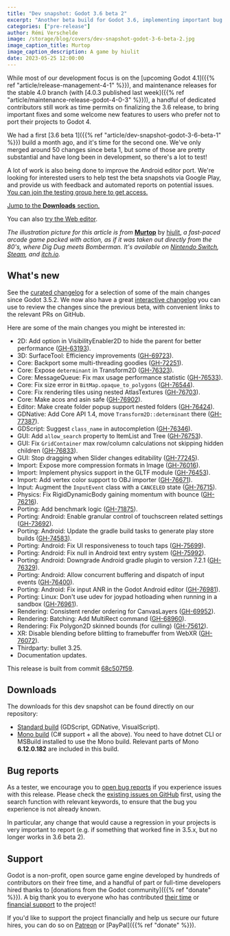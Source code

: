 ```yaml
---
title: "Dev snapshot: Godot 3.6 beta 2"
excerpt: "Another beta build for Godot 3.6, implementing important bug fixes and some new features for existing games in production."
categories: ["pre-release"]
author: Rémi Verschelde
image: /storage/blog/covers/dev-snapshot-godot-3-6-beta-2.jpg
image_caption_title: Murtop
image_caption_description: A game by hiulit
date: 2023-05-25 12:00:00
---
```


While most of our development focus is on the [upcoming Godot 4.1]({{% ref "article/release-management-4-1" %}}), and maintenance releases for the stable 4.0 branch (with [4.0.3 published last week]({{% ref "article/maintenance-release-godot-4-0-3" %}})), a handful of dedicated contributors still work as time permits on finalizing the 3.6 release, to bring important fixes and some welcome new features to users who prefer not to port their projects to Godot 4.

We had a first [3.6 beta 1]({{% ref "article/dev-snapshot-godot-3-6-beta-1" %}}) build a month ago, and it's time for the second one. We've only merged around 50 changes since beta 1, but some of those are pretty substantial and have long been in development, so there's a lot to test!

A lot of work is also being done to improve the Android editor port. We're looking for interested users to help test the beta snapshots via Google Play, and provide us with feedback and automated reports on potential issues. [You can join the testing group here to get access.](https://groups.google.com/g/godot-testers)

[Jump to the **Downloads** section.](#downloads)

You can also [try the Web editor](https://editor.godotengine.org/releases/3.6.beta2/).

*The illustration picture for this article is from* [**Murtop**](https://games.hiulit.com/murtop/) by [hiulit](https://twitter.com/hiulit), *a fast-paced arcade game packed with action, as if it was taken out directly from the 80's, where Dig Dug meets Bomberman. It's available on [Nintendo Switch](https://www.nintendo.com/store/products/murtop-switch/), [Steam](https://store.steampowered.com/app/2148170/Murtop/), and [itch.io](https://hiulit.itch.io/murtop).*

## What's new

See the [curated changelog](https://github.com/godotengine/godot/blob/3.x/CHANGELOG.md) for a selection of some of the main changes since Godot 3.5.2. We now also have a great [interactive changelog](https://godotengine.github.io/godot-interactive-changelog/#3.6-beta2) you can use to review the changes since the previous beta, with convenient links to the relevant PRs on GitHub.

Here are some of the main changes you might be interested in:

- 2D: Add option in VisibilityEnabler2D to hide the parent for better performance ([GH-63193](https://github.com/godotengine/godot/pull/63193)).
- 3D: SurfaceTool: Efficiency improvements ([GH-69723](https://github.com/godotengine/godot/pull/69723)).
- Core: Backport some multi-threading goodies ([GH-72251](https://github.com/godotengine/godot/pull/72251)).
- Core: Expose `determinant` in Transform2D ([GH-76323](https://github.com/godotengine/godot/pull/76323)).
- Core: MessageQueue: Fix max usage performance statistic ([GH-76533](https://github.com/godotengine/godot/pull/76533)).
- Core: Fix size error in `BitMap.opaque_to_polygons` ([GH-76544](https://github.com/godotengine/godot/pull/76544)).
- Core: Fix rendering tiles using nested AtlasTextures ([GH-76703](https://github.com/godotengine/godot/pull/76703)).
- Core: Make acos and asin safe ([GH-76902](https://github.com/godotengine/godot/pull/76902)).
- Editor: Make create folder popup support nested folders ([GH-76424](https://github.com/godotengine/godot/pull/76424)).
- GDNative: Add Core API 1.4, move `Transform2D::determinant` there ([GH-77387](https://github.com/godotengine/godot/pull/77387)).
- GDScript: Suggest `class_name` in autocompletion ([GH-76346](https://github.com/godotengine/godot/pull/76346)).
- GUI: Add `allow_search` property to ItemList and Tree ([GH-76753](https://github.com/godotengine/godot/pull/76753)).
- GUI: Fix `GridContainer` max row/column calculations not skipping hidden children ([GH-76833](https://github.com/godotengine/godot/pull/76833)).
- GUI: Stop dragging when Slider changes editability ([GH-77245](https://github.com/godotengine/godot/pull/77245)).
- Import: Expose more compression formats in Image ([GH-76016](https://github.com/godotengine/godot/pull/76016)).
- Import: Implement physics support in the GLTF module ([GH-76453](https://github.com/godotengine/godot/pull/76453)).
- Import: Add vertex color support to OBJ importer ([GH-76671](https://github.com/godotengine/godot/pull/76671)).
- Input: Augment the `InputEvent` class with a `CANCELED` state ([GH-76715](https://github.com/godotengine/godot/pull/76715)).
- Physics: Fix RigidDynamicBody gaining momentum with bounce ([GH-76216](https://github.com/godotengine/godot/pull/76216)).
- Porting: Add benchmark logic ([GH-71875](https://github.com/godotengine/godot/pull/71875)).
- Porting: Android: Enable granular control of touchscreen related settings ([GH-73692](https://github.com/godotengine/godot/pull/73692)).
- Porting: Android: Update the gradle build tasks to generate play store builds ([GH-74583](https://github.com/godotengine/godot/pull/74583)).
- Porting: Android: Fix UI responsiveness to touch taps ([GH-75699](https://github.com/godotengine/godot/pull/75699)).
- Porting: Android: Fix null in Android text entry system ([GH-75992](https://github.com/godotengine/godot/pull/75992)).
- Porting: Android: Downgrade Android gradle plugin to version 7.2.1 ([GH-76329](https://github.com/godotengine/godot/pull/76329)).
- Porting: Android: Allow concurrent buffering and dispatch of input events ([GH-76400](https://github.com/godotengine/godot/pull/76400)).
- Porting: Android: Fix input ANR in the Godot Android editor ([GH-76981](https://github.com/godotengine/godot/pull/76981)).
- Porting: Linux: Don't use udev for joypad hotloading when running in a sandbox ([GH-76961](https://github.com/godotengine/godot/pull/76961)).
- Rendering: Consistent render ordering for CanvasLayers ([GH-69952](https://github.com/godotengine/godot/pull/69952)).
- Rendering: Batching: Add MultiRect command ([GH-68960](https://github.com/godotengine/godot/pull/68960)).
- Rendering: Fix Polygon2D skinned bounds (for culling) ([GH-75612](https://github.com/godotengine/godot/pull/75612)).
- XR: Disable blending before blitting to framebuffer from WebXR ([GH-76072](https://github.com/godotengine/godot/pull/76072)).
- Thirdparty: bullet 3.25.
- Documentation updates.

This release is built from commit [68c507f59](https://github.com/godotengine/godot/commit/68c507f59b05c4e53411585c9d4a3d1988717de9).

## Downloads

The downloads for this dev snapshot can be found directly on our repository:

- [Standard build](https://downloads.tuxfamily.org/godotengine/3.6/beta2/) (GDScript, GDNative, VisualScript).
- [Mono build](https://downloads.tuxfamily.org/godotengine/3.6/beta2/mono/) (C# support + all the above). You need to have dotnet CLI or MSBuild installed to use the Mono build. Relevant parts of Mono **6.12.0.182** are included in this build.

## Bug reports

As a tester, we encourage you to [open bug reports](https://github.com/godotengine/godot/issues) if you experience issues with this release. Please check the [existing issues on GitHub](https://github.com/godotengine/godot/issues) first, using the search function with relevant keywords, to ensure that the bug you experience is not already known.

In particular, any change that would cause a regression in your projects is very important to report (e.g. if something that worked fine in 3.5.x, but no longer works in 3.6 beta 2).

## Support

Godot is a non-profit, open source game engine developed by hundreds of contributors on their free time, and a handful of part or full-time developers hired thanks to [donations from the Godot community]({{% ref "donate" %}}). A big thank you to everyone who has contributed [their time](https://github.com/godotengine/godot/blob/master/AUTHORS.md) or [financial support](https://github.com/godotengine/godot/blob/master/DONORS.md) to the project!

If you'd like to support the project financially and help us secure our future hires, you can do so on [Patreon](https://www.patreon.com/godotengine) or [PayPal]({{% ref "donate" %}}).
